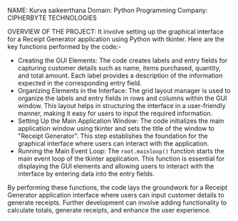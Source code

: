 NAME: Kurva saikeerthana
Domain: Python Programming
Company: CIPHERBYTE TECHNOLOGIES


OVERVIEW OF THE PROJECT:
It involve setting up the graphical interface for a Receipt Generator application using Python with tkinter. Here are the key functions performed by the code:-
- Creating the GUI Elements:
The code creates labels and entry fields for capturing customer details such as name, items purchased, quantity, and total amount.
Each label provides a description of the information expected in the corresponding entry field.
- Organizing Elements in the Interface:
The grid layout manager is used to organize the labels and entry fields in rows and columns within the GUI window.
This layout helps in structuring the interface in a user-friendly manner, making it easy for users to input the required information.
- Setting Up the Main Application Window:
The code initializes the main application window using tkinter and sets the title of the window to "Receipt Generator".
This step establishes the foundation for the graphical interface where users can interact with the application.
- Running the Main Event Loop:
The `root.mainloop()` function starts the main event loop of the tkinter application.
This function is essential for displaying the GUI elements and allowing users to interact with the interface by entering data into the entry fields.

By performing these functions, the code lays the groundwork for a Receipt Generator application interface where users can input customer details to generate receipts. Further development can involve adding functionality to calculate totals, generate receipts, and enhance the user experience.
